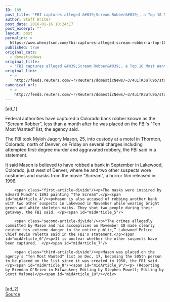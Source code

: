 ```yaml
---
ID: 189
post_title: 'FBI captures alleged &#039;Scream Robber&#039;, a Top 10 Most Wanted fugitive'
author: Staff Writer
post_date: 2016-01-16 18:24:17
post_excerpt: ""
layout: post
permalink: >
  https://www.whenitson.com/fbi-captures-alleged-scream-robber-a-top-10-most-wanted-fugitive/
published: true
original_cats:
  - domesticNews
original_title:
  - 'FBI captures alleged &#039;Scream Robber&#039;, a Top 10 Most Wanted fugitive'
original_link:
  - >
    http://feeds.reuters.com/~r/Reuters/domesticNews/~3/4u1TK3uTu9o/story01.htm
canonical_url:
  - >
    http://feeds.reuters.com/~r/Reuters/domesticNews/~3/4u1TK3uTu9o/story01.htm
---
```

 [ad_1]
<br><div id="articleText">
<span id="midArticle_start"/>

<span id="midArticle_0"/><span class="focusParagraph" readability="5"><p><span class="articleLocatio&lt;/span&gt;n">Federal authorities have captured a Colorado bank robber known as the "Scream Robber", less than a month after he was placed on the FBI's "Ten Most Wanted" list, the agency said.</span></p></span><span id="midArticle_1"/><p>The FBI took Myloh Jaqory Mason, 25, into custody at a motel in Thornton, Colorado, north of Denver, on Friday on several charges including attempted first-degree murder and aggravated robbery, the FBI said in a statement. </p><span id="midArticle_2"/><p>It said Mason is believed to have robbed a bank in September in Lakewood, Colorado, just west of Denver, where he and two other suspects wore costumes and masks from the movie "Scream", a horror film released in 1996. </p><span id="midArticle_3"/>
        
        <span class="first-article-divide"/><p>The masks were inspired by Edvard Munch's 1893 painting "The Scream".</p><span id="midArticle_4"/><p>Mason is also accused of robbing another bank with two other suspects in Lakewood in November while wearing bright green and white skeleton masks. They shot two people during their getaway, the FBI said. </p><span id="midArticle_5"/>
        
        <span class="second-article-divide"/><p>"The crimes allegedly committed by Mason and his accomplices on November 18 made clearly evident his extreme danger to the entire public,” Lakewood Police Chief Kevin Paletta said in the FBI's statement.</p><span id="midArticle_6"/><p>It is unclear whether the other suspects have been captured.  </p><span id="midArticle_7"/>
        
        <span class="third-article-divide"/><p>Mason was placed on the agency's "Ten Most Wanted" list on Dec. 17, becoming the 505th person to be placed on the list since it was created in 1950, the FBI said.</p><span id="midArticle_8"/><span id="midArticle_9"/><p> (Reporting by Brendan O'Brien in Milwaukee; Editing by Stephen Powell; Editing by Scott Malone)</p><span id="midArticle_10"/></div>
<br>[ad_2]
<br><a href="http://feeds.reuters.com/~r/Reuters/domesticNews/~3/4u1TK3uTu9o/story01.htm">Source </a>